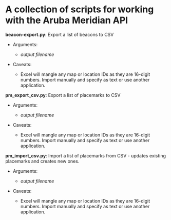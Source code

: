 # A collection of scripts for working with the Aruba Meridian API

**beacon-export.py**: Export a list of beacons to CSV
  * Arguments:
  	* *output filename*
  
  * Caveats: 
  	* Excel will mangle any map or location IDs as they are 16-digit numbers. Import manually and specify as text or use another application. 

**pm_export_csv.py**: Export a list of placemarks to CSV
  * Arguments:
  	* *output filename*
  
  * Caveats: 
  	* Excel will mangle any map or location IDs as they are 16-digit numbers. Import manually and specify as text or use another application. 

**pm_import_csv.py**: Import a list of placemarks from CSV - updates existing placemarks and creates new ones. 
  * Arguments:
  	* *output filename*
  
  * Caveats: 
  	* Excel will mangle any map or location IDs as they are 16-digit numbers. Import manually and specify as text or use another application. 

